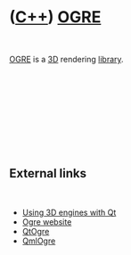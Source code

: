 



 

 

 

 

 

([C++](Cpp.htm)) [OGRE](CppOgre.htm)
====================================

 

[OGRE](CppOgre.htm) is a [3D](Cpp3d.htm) rendering
[library](CppLibrary.htm).

 

 

 

 

 

External links
--------------

 

-   [Using 3D engines with
    Qt](http://qt-project.org/wiki/Using_3D_engines_with_Qt)
-   [Ogre website](http://www.ogre3d.org)
-   [QtOgre](http://www.ogre3d.org/tikiwiki/QtOgre)
-   [QmlOgre](https://github.com/advancingu/QmlOgre)

 

 

 

 

 





 



